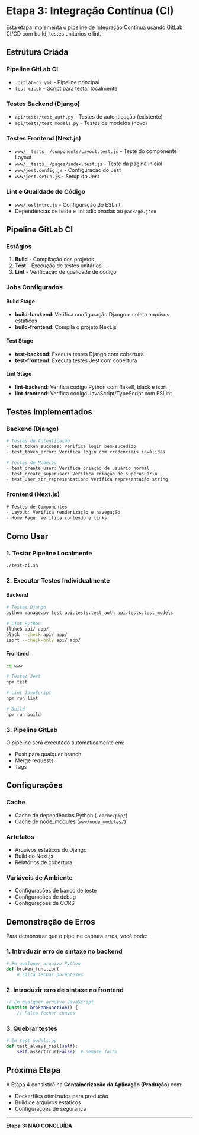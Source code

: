 # Etapa 3: Integração Contínua (CI)

Esta etapa implementa o pipeline de Integração Contínua usando GitLab CI/CD com build, testes unitários e lint.

## Estrutura Criada

### Pipeline GitLab CI
- `.gitlab-ci.yml` - Pipeline principal
- `test-ci.sh` - Script para testar localmente

### Testes Backend (Django)
- `api/tests/test_auth.py` - Testes de autenticação (existente)
- `api/tests/test_models.py` - Testes de modelos (novo)

### Testes Frontend (Next.js)
- `www/__tests__/components/Layout.test.js` - Teste do componente Layout
- `www/__tests__/pages/index.test.js` - Teste da página inicial
- `www/jest.config.js` - Configuração do Jest
- `www/jest.setup.js` - Setup do Jest

### Lint e Qualidade de Código
- `www/.eslintrc.js` - Configuração do ESLint
- Dependências de teste e lint adicionadas ao `package.json`

## Pipeline GitLab CI

### Estágios
1. **Build** - Compilação dos projetos
2. **Test** - Execução de testes unitários
3. **Lint** - Verificação de qualidade de código

### Jobs Configurados

#### Build Stage
- **build-backend**: Verifica configuração Django e coleta arquivos estáticos
- **build-frontend**: Compila o projeto Next.js

#### Test Stage
- **test-backend**: Executa testes Django com cobertura
- **test-frontend**: Executa testes Jest com cobertura

#### Lint Stage
- **lint-backend**: Verifica código Python com flake8, black e isort
- **lint-frontend**: Verifica código JavaScript/TypeScript com ESLint

## Testes Implementados

### Backend (Django)
```python
# Testes de Autenticação
- test_token_success: Verifica login bem-sucedido
- test_token_error: Verifica login com credenciais inválidas

# Testes de Modelos
- test_create_user: Verifica criação de usuário normal
- test_create_superuser: Verifica criação de superusuário
- test_user_str_representation: Verifica representação string
```

### Frontend (Next.js)
```javascript
# Testes de Componentes
- Layout: Verifica renderização e navegação
- Home Page: Verifica conteúdo e links
```

## Como Usar

### 1. Testar Pipeline Localmente
```bash
./test-ci.sh
```

### 2. Executar Testes Individualmente

#### Backend
```bash
# Testes Django
python manage.py test api.tests.test_auth api.tests.test_models

# Lint Python
flake8 api/ app/
black --check api/ app/
isort --check-only api/ app/
```

#### Frontend
```bash
cd www

# Testes Jest
npm test

# Lint JavaScript
npm run lint

# Build
npm run build
```

### 3. Pipeline GitLab
O pipeline será executado automaticamente em:
- Push para qualquer branch
- Merge requests
- Tags

## Configurações

### Cache
- Cache de dependências Python (`.cache/pip/`)
- Cache de node_modules (`www/node_modules/`)

### Artefatos
- Arquivos estáticos do Django
- Build do Next.js
- Relatórios de cobertura

### Variáveis de Ambiente
- Configurações de banco de teste
- Configurações de debug
- Configurações de CORS

## Demonstração de Erros

Para demonstrar que o pipeline captura erros, você pode:

### 1. Introduzir erro de sintaxe no backend
```python
# Em qualquer arquivo Python
def broken_function(
    # Falta fechar parênteses
```

### 2. Introduzir erro de sintaxe no frontend
```javascript
// Em qualquer arquivo JavaScript
function brokenFunction() {
    // Falta fechar chaves
```

### 3. Quebrar testes
```python
# Em test_models.py
def test_always_fail(self):
    self.assertTrue(False)  # Sempre falha
```

## Próxima Etapa

A Etapa 4 consistirá na **Containerização da Aplicação (Produção)** com:
- Dockerfiles otimizados para produção
- Build de arquivos estáticos
- Configurações de segurança

---

**Etapa 3: NÃO CONCLUÍDA** 